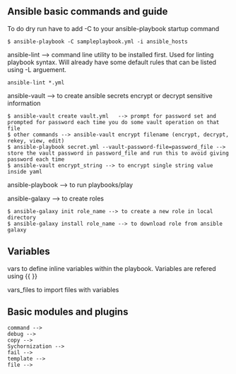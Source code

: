 ## Ansible basic commands and guide

To do dry run have to add -C to your ansible-playbook startup command
    
    $ ansible-playbook -C sampleplaybook.yml -i ansible_hosts

ansible-lint --> command line utility to be installed first. Used for linting playbook syntax. Will already have some default rules that can be listed using -L arguement.

    ansible-lint *.yml
  
ansible-vault --> to create ansible secrets encrypt or decrypt sensitive information

    $ ansible-vault create vault.yml   --> prompt for password set and prompted for password each time you do some vault operation on that file
    $ other commands --> ansible-vault encrypt filename (encrypt, decrypt, rekey, view, edit)
    $ ansible-playbook secret.yml --vault-password-file=password_file --> store the vault password in password_file and run this to avoid giving password each time
    $ ansible-vault encrypt_string --> to encrypt single string value inside yaml

ansible-playbook --> to run playbooks/play

ansible-galaxy --> to create roles

    $ ansible-galaxy init role_name --> to create a new role in local directory
    $ ansible-galaxy install role_name --> to download role from ansible galaxy

## Variables

vars to define inline variables within the playbook. Variables are refered using {{ }}

vars_files to import files with variables

## Basic modules and plugins

    command -->
    debug --> 
    copy -->
    Sychornization -->
    fail -->
    template -->
    file --> 
